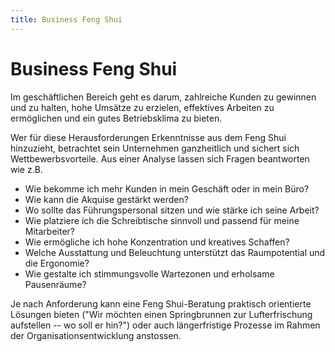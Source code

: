 ```yaml
---
title: Business Feng Shui
---
```


# Business Feng Shui

Im geschäftlichen Bereich geht es darum, zahlreiche Kunden zu gewinnen und zu halten, hohe Umsätze zu erzielen, effektives Arbeiten zu ermöglichen und ein gutes Betriebsklima zu bieten.

Wer für diese Herausforderungen Erkenntnisse aus dem Feng Shui hinzuzieht, betrachtet sein Unternehmen ganzheitlich und sichert sich Wettbewerbsvorteile. Aus einer Analyse lassen sich Fragen beantworten wie z.B.

- Wie bekomme ich mehr Kunden in mein Geschäft oder in mein Büro?
- Wie kann die Akquise gestärkt werden?
- Wo sollte das Führungspersonal sitzen und wie stärke ich seine Arbeit?
- Wie platziere ich die Schreibtische sinnvoll und passend für meine  Mitarbeiter?
- Wie ermögliche ich hohe Konzentration und kreatives Schaffen?
- Welche Ausstattung und Beleuchtung unterstützt das Raumpotential und die Ergonomie?
- Wie gestalte ich stimmungsvolle Wartezonen und erholsame Pausenräume?

Je nach Anforderung kann eine Feng Shui-Beratung praktisch orientierte Lösungen bieten ("Wir möchten einen Springbrunnen zur Lufterfrischung aufstellen -- wo soll er hin?") oder auch längerfristige Prozesse im Rahmen der Organisationsentwicklung anstossen.
